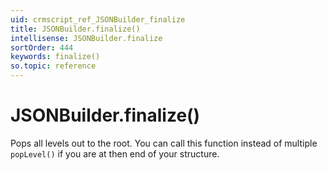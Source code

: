 ```yaml
---
uid: crmscript_ref_JSONBuilder_finalize
title: JSONBuilder.finalize()
intellisense: JSONBuilder.finalize
sortOrder: 444
keywords: finalize()
so.topic: reference
---
```


# JSONBuilder.finalize()

Pops all levels out to the root. You can call this function instead of multiple `popLevel()` if you are at then end of your structure.


